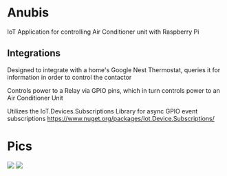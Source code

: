 # Anubis
IoT Application for controlling Air Conditioner unit with Raspberry Pi

## Integrations

Designed to integrate with a home's Google Nest Thermostat, queries it for information in order to control the contactor

Controls power to a Relay via GPIO pins, which in turn controls power to an Air Conditioner Unit

Utilizes the IoT.Devices.Subscriptions Library for async GPIO event subscriptions
https://www.nuget.org/packages/Iot.Device.Subscriptions/

# Pics

<img src="Images/FrontPanel.png"> <img src="Images/InternalWiring.png">
